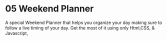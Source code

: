 # 05 Weekend Planner



A special Weekend Planner that helps you organize your day making sure to follow a live timing of your day. Get the most of it using only Html,CSS, & Javascript,
